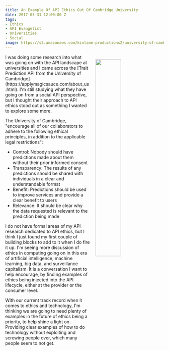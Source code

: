 ```yaml
---
title: An Example Of API Ethics Out Of Cambridge University
date: 2017-05-31 12:00:00 Z
tags:
- Ethics
- API Evangelist
- Universities
- Social
image: https://s3.amazonaws.com/kinlane-productions2/university-of-cambridge/apply-magic-sauce-prediction-api.png
---
```


<p><img style="padding: 15px;" src="https://s3.amazonaws.com/kinlane-productions2/university-of-cambridge/apply-magic-sauce-prediction-api.png" align="right" width="40%" /></p>I was doing some research into what was going on with the API landscape at universities and I came across the [Trait Prediction API from the University of Cambridge](https://applymagicsauce.com/about_us.html). I'm still studying what they have going on from a social API perspective, but I thought their approach to API ethics stood out as something I wanted to explore some more.

The University of Cambridge, "encourage all of our collaborators to adhere to the following ethical principles, in addition to the applicable legal restrictions":

* Control: Nobody should have predictions made about them without their prior informed consent
* Transparency: The results of any predictions should be shared with individuals in a clear and understandable format
* Benefit: Predictions should be used to improve services and provide a clear benefit to users
* Relevance: It should be clear why the data requested is relevant to the prediction being made

I do not have formal areas of my API research dedicated to API ethics, but I think I just found my first couple of building blocks to add to it when I do fire it up. I'm seeing more discussion of ethics in computing going on in this era of artificial intelligence, machine learning, big data, and surveillance capitalism. It is a conversation I want to help encourage, by finding examples of ethics being injected into the API lifecycle, either at the provider or the consumer level.

With our current track record when it comes to ethics and technology, I'm thinking we are going to need plenty of examples in the future of ethics being a priority, to help shine a light on. Providing clear examples of how to do technology without exploiting and screwing people over, which many people seem to not get.